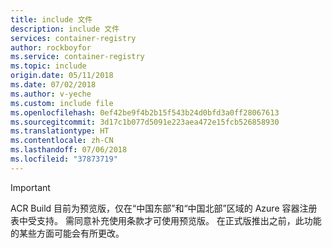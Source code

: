 ```yaml
---
title: include 文件
description: include 文件
services: container-registry
author: rockboyfor
ms.service: container-registry
ms.topic: include
origin.date: 05/11/2018
ms.date: 07/02/2018
ms.author: v-yeche
ms.custom: include file
ms.openlocfilehash: 0ef42be9f4b2b15f543b24d0bfd3a0ff28067613
ms.sourcegitcommit: 3d17c1b077d5091e223aea472e15fcb526858930
ms.translationtype: HT
ms.contentlocale: zh-CN
ms.lasthandoff: 07/06/2018
ms.locfileid: "37873719"
---
```

> [!IMPORTANT]
> ACR Build 目前为预览版，仅在“中国东部”和“中国北部”区域的 Azure 容器注册表中受支持。 需同意补充使用条款才可使用预览版。 在正式版推出之前，此功能的某些方面可能会有所更改。

<!-- LINKS - External -->
<!-- Not Available on [terms-of-use]: https://www.azure.cn/support/legal/preview-supplemental-terms/-->


